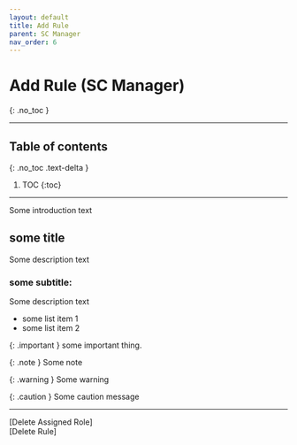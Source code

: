 ```yaml
---
layout: default
title: Add Rule
parent: SC Manager
nav_order: 6
---
```


# Add Rule (SC Manager)
{: .no_toc }

---


## Table of contents
{: .no_toc .text-delta }

1. TOC
{:toc}

---

Some introduction text

## some title

Some description text

### some subtitle:
Some description text

- some list item 1
- some list item 2

{: .important }
some important thing.

{: .note }
Some note

{: .warning }
Some warning

{: .caution }
Some caution message


---

<div class="prev-next">
<div markdown="1">
[Delete Assigned Role]
</div>
<div markdown="1">
[Delete Rule]
</div>
</div>

[Delete Assigned Role]: ../delete-assigned-role
[Delete Rule]: ../delete-rule